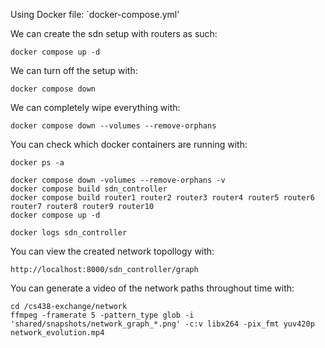 Using Docker file: 
`docker-compose.yml'

We can create the sdn setup with routers as such:
```
docker compose up -d
```

We can turn off the setup with:
```
docker compose down
```

We can completely wipe everything with:
```
docker compose down --volumes --remove-orphans
```

You can check which docker containers are running with:
```
docker ps -a
```

```
docker compose down -volumes --remove-orphans -v
docker compose build sdn_controller
docker compose build router1 router2 router3 router4 router5 router6 router7 router8 router9 router10
docker compose up -d

docker logs sdn_controller
```

You can view the created network topollogy with:
```
http://localhost:8000/sdn_controller/graph
```

You can generate a video of the network paths throughout time with:
```
cd /cs438-exchange/network
ffmpeg -framerate 5 -pattern_type glob -i 'shared/snapshots/network_graph_*.png' -c:v libx264 -pix_fmt yuv420p network_evolution.mp4
```